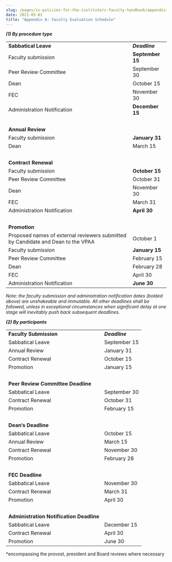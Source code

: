 ```yaml
---
slug: /pages/iv-policies-for-the-institute/c-faculty-handbook/appendix-a-faculty-evaluation-schedule
date: 2021-05-01
title: "Appendix A: Faculty Evaluation Schedule"
---
```

**_(1) By procedure type_**

<table><tbody><tr><td><strong>Sabbatical Leave</strong></td><td><i><strong>Deadline</strong></i></td></tr><tr><td>Faculty submission</td><td><strong>September 15</strong></td></tr><tr><td>Peer Review Committee</td><td>September 30</td></tr><tr><td>Dean&nbsp;&nbsp;&nbsp;</td><td>October 15</td></tr><tr><td>FEC&nbsp;&nbsp;&nbsp;&nbsp;</td><td>November 30</td></tr><tr><td>Administration Notification</td><td><strong>December 15</strong></td></tr><tr><td>&nbsp;</td><td>&nbsp;</td></tr><tr><td><strong>Annual Review</strong></td><td>&nbsp;</td></tr><tr><td>Faculty submission</td><td><strong>January 31</strong></td></tr><tr><td>Dean</td><td>March 15</td></tr><tr><td>&nbsp;</td><td>&nbsp;</td></tr><tr><td><strong>Contract Renewal</strong></td><td>&nbsp;</td></tr><tr><td>Faculty submission</td><td><strong>October 15</strong></td></tr><tr><td>Peer Review Committee</td><td>October 31</td></tr><tr><td>Dean</td><td>November 30</td></tr><tr><td>FEC</td><td>March 31</td></tr><tr><td>Administration Notification</td><td><strong>April 30</strong></td></tr><tr><td>&nbsp;</td><td>&nbsp;</td></tr><tr><td><strong>Promotion</strong></td><td>&nbsp;</td></tr><tr><td>Proposed names of external reviewers submitted by Candidate and Dean to the VPAA</td><td>October 1</td></tr><tr><td>Faculty submission</td><td><strong>January 15</strong></td></tr><tr><td>Peer Review Committee</td><td>February 15</td></tr><tr><td>Dean</td><td>February 28</td></tr><tr><td>FEC</td><td>April 30</td></tr><tr><td>Administration Notification</td><td><strong>June 30</strong></td></tr></tbody></table>

_Note: the faculty submission and administration notification dates (bolded above) are unshakeable and immutable. All other deadlines shall be followed, unless in exceptional circumstances when significant delay at one stage will inevitably push back subsequent deadlines._

**_(2) By participants_**

<table><tbody><tr><td><strong>Faculty Submission</strong></td><td><i><strong>Deadline</strong></i></td></tr><tr><td>Sabbatical Leave</td><td>September 15</td></tr><tr><td>Annual Review</td><td>January 31</td></tr><tr><td>Contract Renewal</td><td>October 15</td></tr><tr><td>Promotion</td><td>January 15</td></tr><tr><td>&nbsp;</td><td>&nbsp;</td></tr><tr><td><strong>Peer Review Committee Deadline</strong></td><td>&nbsp;</td></tr><tr><td>Sabbatical Leave</td><td>September 30</td></tr><tr><td>Contract Renewal</td><td>October 31</td></tr><tr><td>Promotion</td><td>February 15</td></tr><tr><td>&nbsp;</td><td>&nbsp;</td></tr><tr><td><strong>Dean’s Deadline</strong></td><td>&nbsp;</td></tr><tr><td>Sabbatical Leave</td><td>October 15</td></tr><tr><td>Annual Review</td><td>March 15</td></tr><tr><td>Contract Renewal</td><td>November 30</td></tr><tr><td>Promotion</td><td>February 28</td></tr><tr><td>&nbsp;</td><td>&nbsp;</td></tr><tr><td><strong>FEC Deadline</strong></td><td>&nbsp;</td></tr><tr><td>Sabbatical Leave</td><td>November 30</td></tr><tr><td>Contract Renewal</td><td>March 31</td></tr><tr><td>Promotion</td><td>April 30</td></tr><tr><td>&nbsp;</td><td>&nbsp;</td></tr><tr><td><strong>Administration Notification Deadline</strong></td><td>&nbsp;</td></tr><tr><td>Sabbatical Leave</td><td>December 15</td></tr><tr><td>Contract Renewal</td><td>April 30</td></tr><tr><td>Promotion</td><td>June 30</td></tr></tbody></table>

\*encompassing the provost, president and Board reviews where necessary

